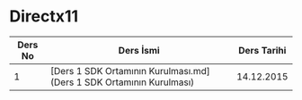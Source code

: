 # Directx11

Ders No | Ders İsmi | Ders Tarihi
------- | --------- | ------------
1 |[Ders 1 SDK Ortamının Kurulması.md] (Ders 1 SDK Ortamının Kurulması) | 14.12.2015
